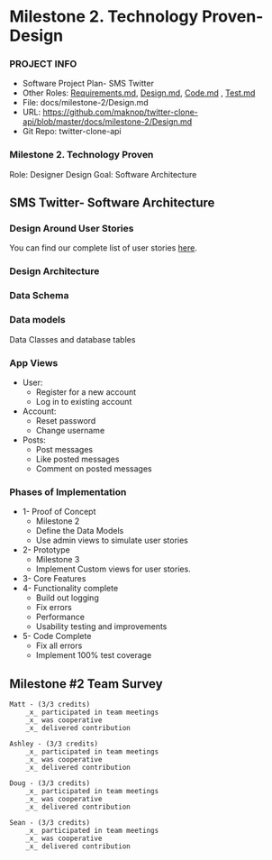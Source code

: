# Milestone 2. Technology Proven- Design

### PROJECT INFO
- Software Project Plan- SMS Twitter
- Other Roles: [Requirements.md](https://github.com/maknop/twitter-clone-api/blob/master/docs/milestone-2/Requirements.md), [Design.md](https://github.com/maknop/twitter-clone-api/blob/master/docs/milestone-2/Design.md), [Code.md](https://github.com/maknop/twitter-clone-api/blob/master/docs/milestone-2/Code.md)
, [Test.md](https://github.com/maknop/twitter-clone-api/blob/master/docs/milestone-2/Test.md)
- File: docs/milestone-2/Design.md
- URL: https://github.com/maknop/twitter-clone-api/blob/master/docs/milestone-2/Design.md 
- Git Repo: twitter-clone-api

### Milestone 2. Technology Proven

Role: Designer Design
Goal: Software Architecture

## SMS Twitter- Software Architecture

### Design Around User Stories
You can find our complete list of user stories [here](https://github.com/Twitter-Clone/twitter-clone-documentation/blob/master/docs/UserStories.md).

### Design Architecture

### Data Schema

### Data models
Data Classes and database tables


### App Views
- User:
  - Register for a new account
  - Log in to existing account
- Account:
  - Reset password
  - Change username
- Posts:
  - Post messages
  - Like posted messages
  - Comment on posted messages
  
 ### Phases of Implementation
 
 - 1- Proof of Concept
    - Milestone 2
    - Define the Data Models
    - Use admin views to simulate user stories
 - 2- Prototype
    - Milestone 3
    - Implement Custom views for user stories.
 - 3- Core Features
 - 4- Functionality complete
    - Build out logging
    - Fix errors
    - Performance
    - Usability testing and improvements
 - 5- Code Complete
    - Fix all errors
    - Implement 100% test coverage

## Milestone #2 Team Survey
```
Matt - (3/3 credits)
    _x_ participated in team meetings
    _x_ was cooperative
    _x_ delivered contribution
    
Ashley - (3/3 credits)
    _x_ participated in team meetings
    _x_ was cooperative
    _x_ delivered contribution
    
Doug - (3/3 credits)
    _x_ participated in team meetings
    _x_ was cooperative
    _x_ delivered contribution

Sean - (3/3 credits)
    _x_ participated in team meetings
    _x_ was cooperative
    _x_ delivered contribution
``` 

